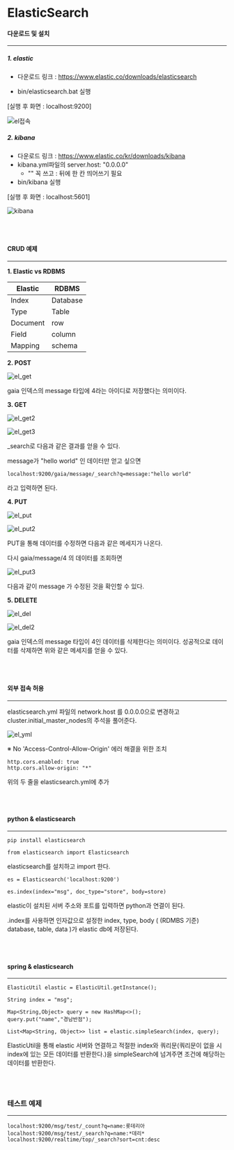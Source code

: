 # ElasticSearch





#### 다운로드 및 설치

---



##### 1. elastic

- 다운로드 링크 : https://www.elastic.co/downloads/elasticsearch

- bin/elasticsearch.bat 실행

[실행 후 화면 : localhost:9200]

![el접속](img/el접속.png)

##### 2. kibana

- 다운로드 링크 : https://www.elastic.co/kr/downloads/kibana
- kibana.yml파일의 server.host: "0.0.0.0"
  - "" 꼭 쓰고 : 뒤에 한 칸 띄어쓰기 필요
- bin/kibana 실행

[실행 후 화면 : localhost:5601]

![kibana](img/kibana.png)


<br><br>


#### CRUD 예제

---



**1. Elastic vs RDBMS**

| Elastic  | RDBMS    |
| -------- | -------- |
| Index    | Database |
| Type     | Table    |
| Document | row      |
| Field    | column   |
| Mapping  | schema   |



**2. POST**

![el_get](img/el_get.png)

gaia 인덱스의 message 타입에 4라는 아이디로 저장했다는 의미이다.



**3. GET**

![el_get2](img/el_get2.png)

![el_get3](img/el_get3.png)

_search로 다음과 같은 결과를 얻을 수 있다.

message가 "hello world" 인 데이터만 얻고 싶으면

```
localhost:9200/gaia/message/_search?q=message:"hello world"
```

라고 입력하면 된다.



**4. PUT**

![el_put](img/el_put.png)

![el_put2](img/el_put2.png)

PUT을 통해 데이터를 수정하면 다음과 같은 메세지가 나온다.

다시 gaia/message/4 의 데이터를 조회하면

![el_put3](img/el_put3.png)

다음과 같이 message 가 수정된 것을 확인할 수 있다.



**5. DELETE**

![el_del](img/el_del.png)

![el_del2](img/el_del2.png)

gaia 인덱스의 message 타입이 4인 데이터를 삭제한다는 의미이다. 성공적으로 데이터를 삭제하면 위와 같은 메세지를 얻을 수 있다.



<br><br>

#### 외부 접속 허용

---



elasticsearch.yml 파일의 network.host 를 0.0.0.0으로 변경하고 cluster.initial_master_nodes의 주석을 풀어준다.

![el_yml](img/el_yml.png)



※ No 'Access-Control-Allow-Origin' 에러 해결을 위한 조치

```
http.cors.enabled: true 
http.cors.allow-origin: "*"
```

위의 두 줄을 elasticsearch.yml에 추가 



<br><br>

#### python & elasticsearch

---



```
pip install elasticsearch

from elasticsearch import Elasticsearch
```

elasticsearch를 설치하고 import 한다.



```
es = Elasticsearch('localhost:9200')
    
es.index(index="msg", doc_type="store", body=store)
```

elastic이 설치된 서버 주소와 포트를 입력하면 python과 연결이 된다.

.index를 사용하면 인자값으로 설정한 index, type, body ( (RDMBS 기준) database, table, data )가 elastic db에 저장된다.



<br><br>

#### spring & elasticsearch

---



```
ElasticUtil elastic = ElasticUtil.getInstance();

String index = "msg";

Map<String,Object> query = new HashMap<>();
query.put("name","경남반점");

List<Map<String, Object>> list = elastic.simpleSearch(index, query);
```

ElasticUtil을 통해 elastic 서버와 연결하고 적절한 index와 쿼리문(쿼리문이 없을 시 index에 있는 모든 데이터를 반환한다.)을 simpleSearch에 넘겨주면 조건에 해당하는 데이터를 반환한다.

<br><br>

### 테스트 예제

---

```
localhost:9200/msg/test/_count?q=name:롯데리아
localhost:9200/msg/test/_search?q=name:*데리*
localhost:9200/realtime/top/_search?sort=cnt:desc
```
<br><br>

